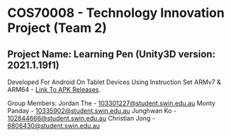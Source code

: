# COS70008 - Technology Innovation Project (Team 2)
## Project Name: <bold>Learning Pen</bold> (Unity3D version: 2021.1.19f1)

Developed For Android On Tablet Devices Using Instruction Set ARMv7 & ARM64 - [Link To APK Releases](https://github.com/jordan-the/COS70008-innovation-project/releases).

Group Members:
Jordan The - [103301227@student.swin.edu.au](103301227@student.swin.edu.au)
Monty Panday - [10335902@student.swin.edu.au](10335902@student.swin.edu.au)
Junghwan Ko - [102844666@student.swin.edu.au](102844666@student.swin.edu.au)
Christian Jong - [6806430@student.swin.edu.au](6806430@student.swin.edu.au)
